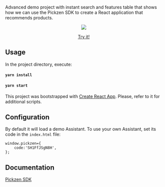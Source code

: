 Advanced demo project with instant search and features table that shows how we can use the Pickzen SDK to create a React application that recommends products.

<p align="center">
  <img src="https://cdn.pickzen.com/sdk/statics/sdk-instant.gif">  
</p>
<p align="center">
  <a target="_blank" href="https://cdn-us.pickzen.com/sdk/examples/instant/index_4.html">Try it!</a> 
</p>  

## Usage

In the project directory, execute:

#### `yarn install`

#### `yarn start`

This project was bootstrapped with [Create React App](https://github.com/facebook/create-react-app). Please, refer to it for additional scripts.

## Configuration

By default it will load a demo Assistant. To use your own Assistant, set its code in the `index.html` file:

```
window.pickzen={
    code:'SH1FfJSgN8H',
};
```

## Documentation

[Pickzen SDK](https://help.pickzen.com/guides/sdk)


